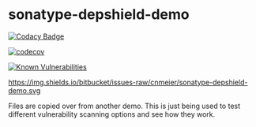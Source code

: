 # sonatype-depshield-demo

[![Codacy Badge](https://api.codacy.com/project/badge/Grade/15bb0f52e0b64b85bc4016ace60581c2)](https://app.codacy.com/app/cnmeier/sonatype-depshield-demo?utm_source=github.com&utm_medium=referral&utm_content=cnmeier/sonatype-depshield-demo&utm_campaign=Badge_Grade_Settings)

[![codecov](https://codecov.io/gh/TechnionYP5777/sonatype-depshield-demo/branch/master/graph/badge.svg)](https://codecov.io/gh/TechnionYP5777/sonatype-depshield-demo)

[![Known Vulnerabilities](https://snyk.io/test/github/cnmeier/sonatype-depshield-demo/badge.svg)](https://snyk.io/test/github/cnmeier/sonatype-depshield-demo)

https://img.shields.io/bitbucket/issues-raw/cnmeier/sonatype-depshield-demo.svg

Files are copied over from another demo. This is just being used to test different vulnerability scanning options and see how they work.
